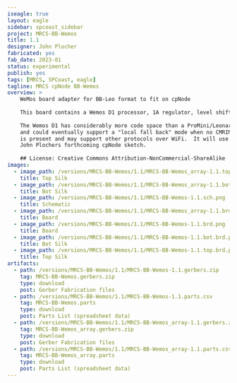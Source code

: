 ```yaml
---
iseagle: true
layout: eagle
sidebar: spcoast_sidebar
project: MRCS-BB-Wemos
title: 1.1
designer: John Plocher
fabricated: yes
fab_date: 2023-01
status: experimental
publish: yes
tags: [MRCS, SPCoast, eagle]
tagline: MRCS cpNode BB-Wemos
overview: >
    WeMos board adapter for BB-Leo format to fit on cpNode
    
    This board contains a Wemos D1 processor, 1A regulator, level shifters and an MCP23017 to provide a rough equivalent to a BB-Leo.
    
    The Wemos D1 has considerably more code space than a ProMini/Leonardo
    and could eventually support a "local fall back" mode when no CMRINet
    is present and may support other protocols over WiFi.  It will use
    John Plochers forthcoming cpNode sketch.
    
    ## License: Creative Commons Attribution-NonCommercial-ShareAlike
images:
  - image_path: /versions/MRCS-BB-Wemos/1.1/MRCS-BB-Wemos_array-1.1.top.brd.png
    title: Top Silk
  - image_path: /versions/MRCS-BB-Wemos/1.1/MRCS-BB-Wemos_array-1.1.bot.brd.png
    title: Bot Silk
  - image_path: /versions/MRCS-BB-Wemos/1.1/MRCS-BB-Wemos-1.1.sch.png
    title: Schematic
  - image_path: /versions/MRCS-BB-Wemos/1.1/MRCS-BB-Wemos_array-1.1.brd.png
    title: Board
  - image_path: /versions/MRCS-BB-Wemos/1.1/MRCS-BB-Wemos-1.1.brd.png
    title: Board
  - image_path: /versions/MRCS-BB-Wemos/1.1/MRCS-BB-Wemos-1.1.bot.brd.png
    title: Bot Silk
  - image_path: /versions/MRCS-BB-Wemos/1.1/MRCS-BB-Wemos-1.1.top.brd.png
    title: Top Silk
artifacts:
  - path: /versions/MRCS-BB-Wemos/1.1/MRCS-BB-Wemos-1.1.gerbers.zip
    tag: MRCS-BB-Wemos.gerbers.zip
    type: download
    post: Gerber Fabrication files
  - path: /versions/MRCS-BB-Wemos/1.1/MRCS-BB-Wemos-1.1.parts.csv
    tag: MRCS-BB-Wemos.parts
    type: download
    post: Parts List (spreadsheet data)
  - path: /versions/MRCS-BB-Wemos/1.1/MRCS-BB-Wemos_array-1.1.gerbers.zip
    tag: MRCS-BB-Wemos_array.gerbers.zip
    type: download
    post: Gerber Fabrication files
  - path: /versions/MRCS-BB-Wemos/1.1/MRCS-BB-Wemos_array-1.1.parts.csv
    tag: MRCS-BB-Wemos_array.parts
    type: download
    post: Parts List (spreadsheet data)
---
```

